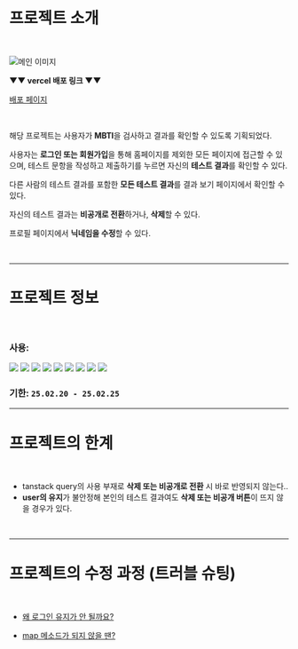 # 프로젝트 소개
<br/>

  ![메인 이미지](https://i.imgur.com/E1qlFOr.jpeg)

  **▼▼ vercel 배포 링크 ▼▼**

  [배포 페이지](https://my-pokemon-3kz8r2b7c-park-nahyuns-projects.vercel.app)

  <br/>

  해당 프로젝트는 사용자가 **MBTI**을 검사하고 결과를 확인할 수 있도록 기획되었다.

사용자는 **로그인 또는 회원가입**을 통해 홈페이지를 제외한 모든 페이지에 접근할 수 있으며,
 테스트 문항을 작성하고 제출하기를 누르면 자신의 **테스트 결과**를 확인할 수 있다.

 다른 사람의 테스트 결과를 포함한 **모든 테스트 결과**를 결과 보기 페이지에서 확인할 수 있다.

 자신의 테스트 결과는 **비공개로 전환**하거나, **삭제**할 수 있다.

 프로필 페이지에서 **닉네임을 수정**할 수 있다.

  <br/>

  --- 

  # 프로젝트 정보
  <br/>

  ### 사용: 
  <img src="https://img.shields.io/badge/html5-E34F26?style=for-the-badge&logo=html5&logoColor=white"> <img src="https://img.shields.io/badge/css-1572B6?style=for-the-badge&logo=css3&logoColor=white"> <img src="https://img.shields.io/badge/react-61DAFB?style=for-the-badge&logo=react&logoColor=black"> <img src="https://img.shields.io/badge/React_Router-CA4245?style=for-the-badge&logo=react-router&logoColor=white"> <img src="https://img.shields.io/badge/JWT-black?style=for-the-badge&logo=JSON%20web%20tokens"> <img src="https://img.shields.io/badge/axios.js-854195?style=for-the-badge&logo=axios&logoColor=5A29E4"> <img src="https://img.shields.io/badge/github-181717?style=for-the-badge&logo=github&logoColor=white"> <img src="https://img.shields.io/badge/Vercel-000000?style=for-the-badge&logo=vercel&logoColor=white"> <img src="https://img.shields.io/badge/glitch-%233333FF.svg?style=for-the-badge&logo=glitch&logoColor=white">


### 기한: `25.02.20 - 25.02.25`

---

# 프로젝트의 한계 

<br/>

- tanstack query의 사용 부재로 **삭제 또는 비공개로 전환** 시 바로 반영되지 않는다..
- **user의 유지**가 불안정해 본인의 테스트 결과여도 **삭제 또는 비공개 버튼**이 뜨지 않을 경우가 있다.

<br/>

--- 

# 프로젝트의 수정 과정 (트러블 슈팅)

<br/>

+  [왜 로그인 유지가 안 될까요?](https://velog.io/@pna9904/1-로그인을-했는데-로그인-유지가-안된다면)

+  [map 메소드가 되지 않을 땐?](https://velog.io/@pna9904/2-map이-사용되지-않을-때)





